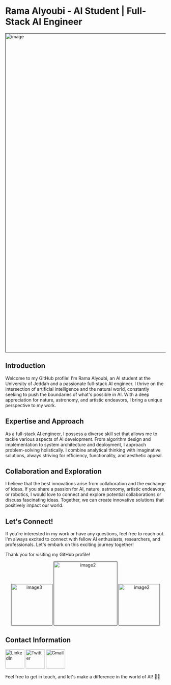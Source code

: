 # Rama Alyoubi - AI Student | Full-Stack AI Engineer

<a href=""><img src="https://i.pinimg.com/originals/6f/04/0b/6f040b4a4db555dd98a603a81872ecdf.gif" alt="image" width="1000"></a>

## Introduction

Welcome to my GitHub profile! I'm Rama Alyoubi, an AI student at the University of Jeddah and a passionate full-stack AI engineer. I thrive on the intersection of artificial intelligence and the natural world, constantly seeking to push the boundaries of what's possible in AI. With a deep appreciation for nature, astronomy, and artistic endeavors, I bring a unique perspective to my work. 

## Expertise and Approach

As a full-stack AI engineer, I possess a diverse skill set that allows me to tackle various aspects of AI development. From algorithm design and implementation to system architecture and deployment, I approach problem-solving holistically. I combine analytical thinking with imaginative solutions, always striving for efficiency, functionality, and aesthetic appeal. 

## Collaboration and Exploration

I believe that the best innovations arise from collaboration and the exchange of ideas. If you share a passion for AI, nature, astronomy, artistic endeavors, or robotics, I would love to connect and explore potential collaborations or discuss fascinating ideas. Together, we can create innovative solutions that positively impact our world. 

## Let's Connect!

If you're interested in my work or have any questions, feel free to reach out. I'm always excited to connect with fellow AI enthusiasts, researchers, and professionals. Let's embark on this exciting journey together!

Thank you for visiting my GitHub profile!


<p align="center"> <a href=""><img src="https://i.pinimg.com/originals/1f/7e/95/1f7e952c4a4c7f2d7b7c2bf923baee67.gif" alt="image3" width="130"></a> <a href=""><img src="https://i.pinimg.com/originals/56/7a/09/567a0964671de5b98b70583fe81ae5b0.gif" alt="image2" width="200"></a> <a href=""><img src="https://i.pinimg.com/originals/1f/7e/95/1f7e952c4a4c7f2d7b7c2bf923baee67.gif" alt="image2" width="130"></a> </p>

## Contact Information

<a href="https://www.linkedin.com/in/rama-alyoubi/"><img src="https://cliply.co/wp-content/uploads/2021/02/372102050_LINKEDIN_ICON_TRANSPARENT_1080.gif" alt="LinkedIn" width="60"></a> <a href="https://twitter.com/Rama_Alyoubi"><img src="https://cliply.co/wp-content/uploads/2021/09/CLIPLY_372109260_TWITTER_LOGO_400.gif" alt="Twitter" width="60"></a> <a href="mailto:Rama.Mohammed.Alyoubi@gmail.com"><img src="https://moein.video/wp-content/uploads/2022/12/gmail-logo-gif-gmail-icon-gif-royalty-free-animated-icon-gif-350px-after-effects-project.gif" alt="Gmail" width="60"></a>

Feel free to get in touch, and let's make a difference in the world of AI! 🌷✨


